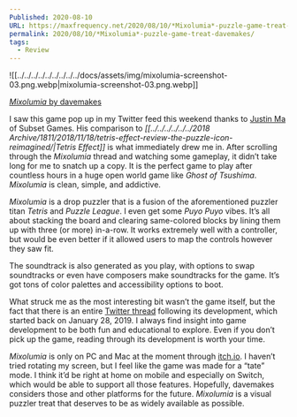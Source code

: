 ```yaml
---
Published: 2020-08-10
URL: https://maxfrequency.net/2020/08/10/*Mixolumia*-puzzle-game-treat-davemakes/
permalink: 2020/08/10/*Mixolumia*-puzzle-game-treat-davemakes/
tags:
  - Review
---
```

![[../../../../../../../../../docs/assets/img/mixolumia-screenshot-03.png.webp|mixolumia-screenshot-03.png.webp]]

[*Mixolumia* by davemakes](https://davemakes.itch.io/*Mixolumia*)

I saw this game pop up in my Twitter feed this weekend thanks to [Justin Ma](https://twitter.com/JarMustard/status/1292067026362499073) of Subset Games. His comparison to *[[../../../../../../2018 Archive/1811/2018/11/18/tetris-effect-review-the-puzzle-icon-reimagined/|Tetris Effect]]* is what immediately drew me in. After scrolling through the *Mixolumia* thread and watching some gameplay, it didn’t take long for me to snatch up a copy. It is the perfect game to play after countless hours in a huge open world game like *Ghost of Tsushima*. *Mixolumia* is clean, simple, and addictive.

*Mixolumia* is a drop puzzler that is a fusion of the aforementioned puzzler titan *Tetris* and *Puzzle League*. I even get some *Puyo Puyo* vibes. It’s all about stacking the board and clearing same-colored blocks by lining them up with three (or more) in-a-row. It works extremely well with a controller, but would be even better if it allowed users to map the controls however they saw fit.

The soundtrack is also generated as you play, with options to swap soundtracks or even have composers make soundtracks for the game. It’s got tons of color palettes and accessibility options to boot.

What struck me as the most interesting bit wasn’t the game itself, but the fact that there is an entire [Twitter thread](https://mobile.twitter.com/i/events/1224218410298441728) following its development, which started back on January 28, 2019. I always find insight into game development to be both fun and educational to explore. Even if you don’t pick up the game, reading through its development is worth your time.

*Mixolumia* is only on PC and Mac at the moment through [itch.io](https://davemakes.itch.io/mixolumia). I haven’t tried rotating my screen, but I feel like the game was made for a “tate” mode. I think it’d be right at home on mobile and especially on Switch, which would be able to support all those features. Hopefully, davemakes considers those and other platforms for the future. *Mixolumia* is a visual puzzler treat that deserves to be as widely available as possible.